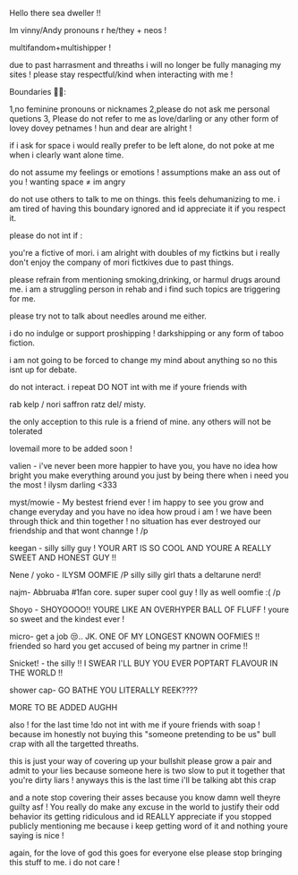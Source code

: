 Hello there sea dweller !!

Im vinny/Andy 
pronouns r he/they + neos !

multifandom+multishipper !

due to past harrasment and threaths i will no longer be fully managing my sites ! please stay respectful/kind when interacting with me !

Boundaries 🦭🪼:

1,no feminine pronouns or nicknames
2,please do not ask me personal quetions 
3, Please do not refer to me as love/darling or any other form of lovey dovey petnames ! hun and dear are alright !

if i ask for space i would really prefer to be left alone, do not poke at me when i clearly want alone time.


do not assume my feelings or emotions ! assumptions make an ass out of you !
wanting space ≠ im angry

do not use others to talk to me on things. this feels dehumanizing to me.
i am tired of having this boundary ignored and id appreciate it if you respect it.

please do not int if :

you're a fictive of mori.
i am alright with doubles of my fictkins but i really don't enjoy the company of mori fictkives due to past things.

please refrain from mentioning 
smoking,drinking, or harmul drugs around me. i am a struggling person in rehab and i find such topics are triggering for me.

please try not to talk about needles around me either.

i do no indulge or support 
proshipping ! darkshipping or any form of taboo fiction. 

i am not going to be forced to change my mind about anything so no this isnt up for debate.

do not interact. i repeat DO NOT int with me if youre friends with

rab
kelp / nori
saffron
ratz
del/ misty.

the only acception to this rule is a friend of mine. any others will not be tolerated


lovemail more to be added soon !

valien - i've never been more happier  to have you, you have no idea how bright you make everything around you just by being there when i need you the most ! ilysm darling <333

myst/mowie - My bestest friend ever !
im happy to see you grow and change everyday and you have no idea how proud i am ! we have been through thick and thin together ! no situation has ever destroyed our friendship and that wont channge ! /p

keegan - silly silly guy ! YOUR ART IS SO COOL AND YOURE A REALLY SWEET AND HONEST GUY !!

Nene / yoko - ILYSM  OOMFIE /P 
silly silly girl thats a deltarune nerd!

najm- Abbruaba #1fan core. super super cool guy ! Ily as well oomfie :( /p

Shoyo - SHOYOOOO!! YOURE LIKE AN OVERHYPER BALL OF FLUFF ! youre so sweet and the kindest ever !

micro- get a job 😒.. 
JK. ONE OF MY LONGEST KNOWN OOFMIES !! 
friended so hard you get accused of being my partner in crime !!

Snicket! - the silly !! I SWEAR I'LL BUY YOU EVER POPTART FLAVOUR IN THE WORLD !!

shower cap- GO BATHE YOU LITERALLY REEK????

MORE TO BE ADDED AUGHH


also ! for the last time !do not int with me if youre friends with soap ! because im honestly not buying this 
"someone pretending to be us" bull crap with all the targetted threaths.

this is just your way of covering up your bullshit please grow a pair and admit to your lies because someone here is two slow to put it together that you're dirty liars ! anyways this is the last time i'll be talking abt this crap

and a note stop covering their asses because you know damn well theyre guilty asf ! You really do make any excuse in the world to justify their odd behavior  its getting ridiculous and id REALLY appreciate if you stopped publicly mentioning me because i keep getting word of it and nothing youre saying is nice ! 


again, for the love of god this goes for everyone else please stop bringing this stuff to me. i do not care !
